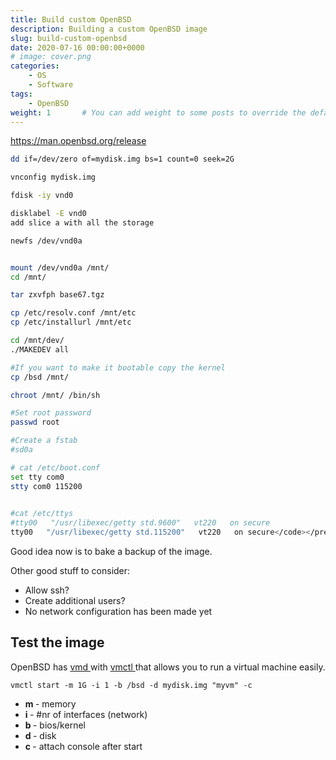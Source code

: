 ```yaml
---
title: Build custom OpenBSD
description: Building a custom OpenBSD image
slug: build-custom-openbsd
date: 2020-07-16 00:00:00+0000
# image: cover.png
categories:
    - OS
    - Software
tags:
    - OpenBSD
weight: 1       # You can add weight to some posts to override the default sorting (date descending)
---
```

<!-- wp:paragraph -->
<p><a href="https://man.openbsd.org/release">https://man.openbsd.org/release</a></p>
<!-- /wp:paragraph -->

<!-- wp:code -->
```bash
dd if=/dev/zero of=mydisk.img bs=1 count=0 seek=2G

vnconfig mydisk.img

fdisk -iy vnd0

disklabel -E vnd0
add slice a with all the storage

newfs /dev/vnd0a


mount /dev/vnd0a /mnt/
cd /mnt/

tar zxvfph base67.tgz

cp /etc/resolv.conf /mnt/etc
cp /etc/installurl /mnt/etc

cd /mnt/dev/
./MAKEDEV all

#If you want to make it bootable copy the kernel
cp /bsd /mnt/

chroot /mnt/ /bin/sh

#Set root password
passwd root

#Create a fstab
#sd0a

# cat /etc/boot.conf
set tty com0
stty com0 115200

 
#cat /etc/ttys
#tty00   "/usr/libexec/getty std.9600"   vt220   on secure
tty00   "/usr/libexec/getty std.115200"   vt220   on secure</code></pre>

```
<!-- /wp:code -->

<!-- wp:paragraph -->
<p>Good idea now is to bake a backup of the image.</p>
<!-- /wp:paragraph -->

<!-- wp:paragraph -->
<p>Other good stuff to consider:</p>
<!-- /wp:paragraph -->

<!-- wp:list -->
<ul><li>Allow ssh?</li><li>Create additional users?</li><li>No network configuration has been made yet</li></ul>
<!-- /wp:list -->

<!-- wp:heading -->
<h2>Test the image</h2>
<!-- /wp:heading -->

<!-- wp:paragraph -->
<p>OpenBSD has <a href="https://man.openbsd.org/vmd">vmd </a>with <a href="https://man.openbsd.org/vmctl">vmctl </a>that allows you to run a virtual machine easily.</p>
<!-- /wp:paragraph -->

<!-- wp:code -->
<pre class="wp-block-code"><code>vmctl start -m 1G -i 1 -b /bsd -d mydisk.img "myvm" -c</code></pre>
<!-- /wp:code -->

<!-- wp:list -->
<ul><li><strong>m </strong>- memory</li><li><strong>i </strong>- #nr of interfaces (network)</li><li><strong>b </strong>- bios/kernel</li><li><strong>d </strong>- disk</li><li><strong>c </strong>- attach console after start</li></ul>
<!-- /wp:list -->